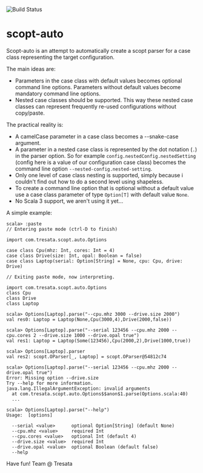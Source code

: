 ![Build Status](https://github.com/tresata/scopt-auto/actions/workflows/ci.yml/badge.svg)

# scopt-auto
Scopt-auto is an attempt to automatically create a scopt parser for a case class representing the target configuration.

The main ideas are:
* Parameters in the case class with default values becomes optional command line options. Parameters without default values become mandatory command line options.
* Nested case classes should be supported. This way these nested case classes can represent frequently re-used configurations without copy/paste.

The practical reality is:
* A camelCase parameter in a case class becomes a --snake-case argument. 
* A parameter in a nested case class is represented by the dot notation (`.`) in the parser option. So for example `config.nestedConfig.nestedSetting` (config here is a value of our configuration case class) becomes the command line option `--nested-config.nested-setting`.
* Only one level of case class nesting is supported, simply because i couldn't find out how to do a second level using shapeless.
* To create a command line option that is optional without a default value use a case class parameter of type `Option[T]` with default value `None`.
* No Scala 3 support, we aren't using it yet...

A simple example:
```
scala> :paste
// Entering paste mode (ctrl-D to finish)

import com.tresata.scopt.auto.Options

case class Cpu(mhz: Int, cores: Int = 4)
case class Drive(size: Int, opal: Boolean = false)
case class Laptop(serial: Option[String] = None, cpu: Cpu, drive: Drive)

// Exiting paste mode, now interpreting.

import com.tresata.scopt.auto.Options
class Cpu
class Drive
class Laptop

scala> Options[Laptop].parse("--cpu.mhz 3000 --drive.size 2000")
val res0: Laptop = Laptop(None,Cpu(3000,4),Drive(2000,false))

scala> Options[Laptop].parse("--serial 123456 --cpu.mhz 2000 --cpu.cores 2 --drive.size 1000 --drive.opal true")
val res1: Laptop = Laptop(Some(123456),Cpu(2000,2),Drive(1000,true))

scala> Options[Laptop].parser
val res2: scopt.OParser[_, Laptop] = scopt.OParser@54812c74

scala> Options[Laptop].parse("--serial 123456 --cpu.mhz 2000 --drive.opal true")
Error: Missing option --drive.size
Try --help for more information.
java.lang.IllegalArgumentException: invalid arguments
  at com.tresata.scopt.auto.Options$$anon$1.parse(Options.scala:40)
  ...

scala> Options[Laptop].parse("--help")
Usage:  [options]

  --serial <value>      optional Option[String] (default None)
  --cpu.mhz <value>     required Int
  --cpu.cores <value>   optional Int (default 4)
  --drive.size <value>  required Int
  --drive.opal <value>  optional Boolean (default false)
  --help
```

Have fun!
Team @ Tresata
